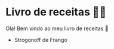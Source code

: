 # Livro de receitas :man_cook:

Ola! Bem vindo ao meu livro de receitas :wave:

- Strogonoff de Frango